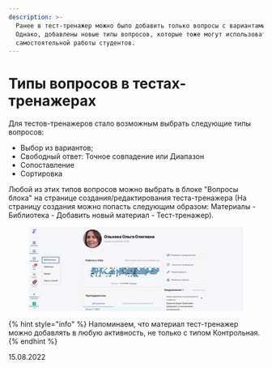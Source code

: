 ```yaml
---
description: >-
  Ранее в тест-тренажер можно было добавить только вопросы с вариантами ответа.
  Однако, добавлены новые типы вопросов, которые тоже могут использоваться для
  самостоятельной работы студентов.
---
```


# Типы вопросов в тестах-тренажерах

Для тестов-тренажеров стало возможным выбрать следующие типы вопросов:

* Выбор из вариантов;
* Свободный ответ: Точное совпадение или Диапазон
* Сопоставление
* Сортировка

Любой из этих типов вопросов можно выбрать в блоке "Вопросы блока" на странице создания/редактирования теста-тренажера (На страницу создания можно попасть следующим образом: Материалы - Библиотека - Добавить новый материал - Тест-тренажер).

<figure><img src="../../.gitbook/assets/тест тренажер.gif" alt=""><figcaption></figcaption></figure>

{% hint style="info" %}
Напоминаем, что материал тест-тренажер можно добавлять в любую активность, не только с типом Контрольная.
{% endhint %}

15.08.2022
